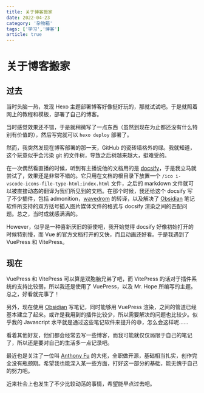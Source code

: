 ```yaml
---
title: 关于博客搬家
date: 2022-04-23
category: '杂物箱'
tags: ['学习','博客']
article: true
---
```


# 关于博客搬家

## 过去

当时头脑一热，发现 Hexo 主题部署博客好像挺好玩的，那就试试吧。于是就照着网上的教程和模板，部署了自己的博客。

当时感觉效果还不错，于是就稍微写了一点东西（虽然到现在为止都还没有什么特别有价值的），然后写完就可以 `hexo deploy` 部署了。

然而，我突然发现在博客部署的那一天，GitHub 的瓷砖墙格外的绿。我就知道，这个玩意似乎会污染 git 的文件树，导致之后树越来越大，挺难受的。

在一次偶然看直播的时候，听到有主播说他的文档用的是 [docsify](https://docsify.js.org)，于是我立马就尝试了，效果还是非常不错的。它只用在文档的根目录下放置一个 `/ico i-vscode-icons-file-type-html;index.html` 文件，之后的 markdown 文件就可以被直接动态的翻译为我们所见到的文档。在那个时候，我还给这个 docsify 写了不少插件，包括 admonition，[wavedrom](https://wavedrom.com) 的转译，以及解决了 [Obsidian](https://obsidian.md) 笔记软件所支持的双方括号插入图片媒体文件的格式与 docsify 渲染之间的匹配问题。总之，当时成就感满满的。

However，似乎是一种喜新厌旧的驱使吧，我开始觉得 docsify 好像初始打开的时候特别慢，而 Vue 的官方文档打开的又快，而且动画还好看。于是我遇到了 VuePress 和 VitePress。

## 现在

VuePress 和 VitePress 可以算是双胞胎兄弟了吧，而 VitePress 的话对于插件系统的支持比较弱，所以我还是使用了 VuePress，以及 Mr. Hope 所编写的主题。总之，好看就完事了！

另外，现在使用 [Obsidian](https://obsidian.md) 写笔记，同时能够用 VuePress 渲染，之间的管道已经基本建立了起来。或许是我用到的插件比较少，所以需要解决的问题也比较少。似乎我的 Javascript 水平就是通过这些笔记软件来提升的😅，怎么会这样呢……

看着其他好友，他们都会经常去写一些博客，而我可能就仅仅局限于自己的笔记了，所以还是要对自己的生活多一点记录吧。

最近也是关注了一位叫 [Anthony Fu](https://antfu.me) 的大佬，全职做开源，基础相当扎实，创作完全没有瓶颈期。希望我也能深入某一些方面，打好这一部分的基础，能无愧于自己的努力吧。

近来社会上也发生了不少比较动荡的事情，希望能早点过去吧。
